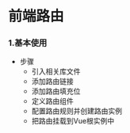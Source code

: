# 前端路由
### 1.基本使用
* 步骤
    * 引入相关库文件
    * 添加路由链接
    * 添加路由填充位
    * 定义路由组件
    * 配置路由规则并创建路由实例
    * 把路由挂载到Vue根实例中